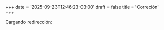 +++
date = '2025-09-23T12:46:23-03:00'
draft = false
title = 'Correción'
+++

Cargando redirección:

<meta http-equiv="refresh" content="5; url=https://zip.pet/4e/correccion">

